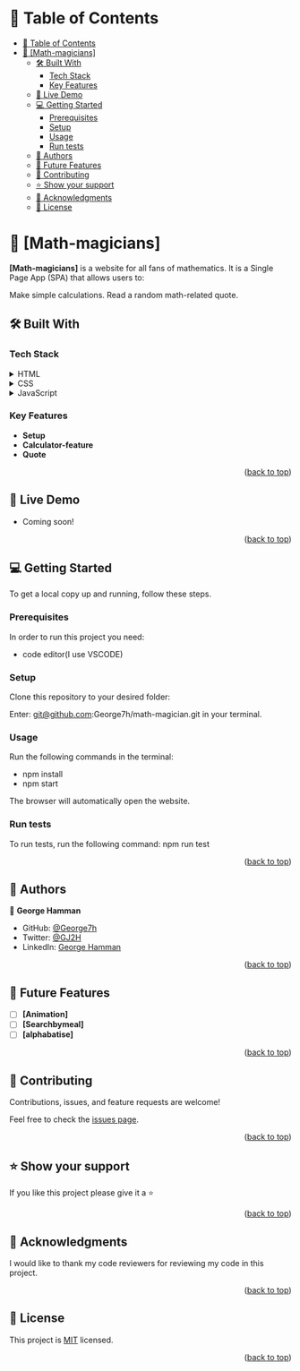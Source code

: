 <a name="readme-top"></a>


# 📗 Table of Contents

- [📗 Table of Contents](#-table-of-contents)
- [📖 \[Math-magicians\] ](#-math-magicians-)
  - [🛠 Built With ](#-built-with-)
    - [Tech Stack ](#tech-stack-)
    - [Key Features ](#key-features-)
  - [🚀 Live Demo ](#-live-demo-)
  - [💻 Getting Started ](#-getting-started-)
    - [Prerequisites](#prerequisites)
    - [Setup](#setup)
    - [Usage](#usage)
    - [Run tests](#run-tests)
  - [👥 Authors ](#-authors-)
  - [🔭 Future Features ](#-future-features-)
  - [🤝 Contributing ](#-contributing-)
  - [⭐️ Show your support ](#️-show-your-support-)
  - [🙏 Acknowledgments ](#-acknowledgments-)
  - [📝 License ](#-license-)

<!-- PROJECT DESCRIPTION -->

# 📖 [Math-magicians] <a name="about-project"></a>


**[Math-magicians]**  is a website for all fans of mathematics. It is a Single Page App (SPA) that allows users to:

Make simple calculations.
Read a random math-related quote.

## 🛠 Built With <a name="built-with"></a>

### Tech Stack <a name="tech-stack"></a>

<details>
  <summary>HTML</summary>
  <ul>
    <li><a href="./template.html">Home page</a></li>
  </ul>
</details>

<details>
  <summary>CSS</summary>
  <ul>
    <li><a href="./index.css">Stylesheet</a></li>
  </ul>
</details>

<details>
<summary>JavaScript</summary>
  <ul>
    <li><a href="./index.js">JavaScript code</a></li>
  </ul>
</details>

<!-- Features -->

### Key Features <a name="key-features"></a>

- **Setup**
- **Calculator-feature**
- **Quote**

<p align="right">(<a href="#readme-top">back to top</a>)</p>

<!-- LIVE DEMO -->

## 🚀 Live Demo <a name="live-demo"></a>

- Coming soon!

<p align="right">(<a href="#readme-top">back to top</a>)</p>

<!-- GETTING STARTED -->

## 💻 Getting Started <a name="getting-started"></a>

To get a local copy up and running, follow these steps.

### Prerequisites

In order to run this project you need:

- code editor(I use VSCODE)

### Setup

Clone this repository to your desired folder:

Enter: git@github.com:George7h/math-magician.git in your terminal.


### Usage

Run the following commands in the terminal:

- npm install
- npm start

The browser will automatically open the website.

### Run tests

To run tests, run the following command: npm run test

<p align="right">(<a href="#readme-top">back to top</a>)</p>

<!-- AUTHORS -->

## 👥 Authors <a name="authors"></a>

👤 **George Hamman**

- GitHub: [@George7h](https://github.com/George7h)
- Twitter: [@GJ2H](https://twitter.com/GJ2H)
- LinkedIn: [George Hamman](https://linkedin.com/in/george-hamman-95b98224b)

<p align="right">(<a href="#readme-top">back to top</a>)</p>

<!-- FUTURE FEATURES -->

## 🔭 Future Features <a name="future-features"></a>

- [ ] **[Animation]**
- [ ] **[Searchbymeal]**
- [ ] **[alphabatise]**

<p align="right">(<a href="#readme-top">back to top</a>)</p>

<!-- CONTRIBUTING -->

## 🤝 Contributing <a name="contributing"></a>

Contributions, issues, and feature requests are welcome!

Feel free to check the [issues page](../../issues/).

<p align="right">(<a href="#readme-top">back to top</a>)</p>

<!-- SUPPORT -->

## ⭐️ Show your support <a name="support"></a>

If you like this project please give it a ⭐️

<p align="right">(<a href="#readme-top">back to top</a>)</p>

<!-- ACKNOWLEDGEMENTS -->

## 🙏 Acknowledgments <a name="acknowledgements"></a>

I would like to thank my code reviewers for reviewing my code in this project. 

<p align="right">(<a href="#readme-top">back to top</a>)</p>

<!-- LICENSE -->

## 📝 License <a name="license"></a>

This project is [MIT](./LICENSE) licensed.

<p align="right">(<a href="#readme-top">back to top</a>)</p>
